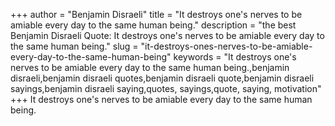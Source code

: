 +++
author = "Benjamin Disraeli"
title = "It destroys one's nerves to be amiable every day to the same human being."
description = "the best Benjamin Disraeli Quote: It destroys one's nerves to be amiable every day to the same human being."
slug = "it-destroys-ones-nerves-to-be-amiable-every-day-to-the-same-human-being"
keywords = "It destroys one's nerves to be amiable every day to the same human being.,benjamin disraeli,benjamin disraeli quotes,benjamin disraeli quote,benjamin disraeli sayings,benjamin disraeli saying,quotes, sayings,quote, saying, motivation"
+++
It destroys one's nerves to be amiable every day to the same human being.
